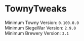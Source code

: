 # TownyTweaks
Minimum Towny Version: `0.100.0.0` \
Minimum SiegeWar Version: `2.9.0` \
Minimum Brewery Version: `3.1`
